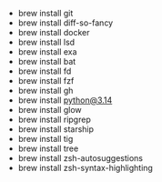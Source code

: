 - brew install git
- brew install diff-so-fancy
- brew install docker
- brew install lsd
- brew install exa
- brew install bat
- brew install fd
- brew install fzf
- brew install gh
- brew install python@3.14
- brew install glow
- brew install ripgrep
- brew install starship
- brew install tig
- brew install tree
- brew install zsh-autosuggestions
- brew install zsh-syntax-highlighting
